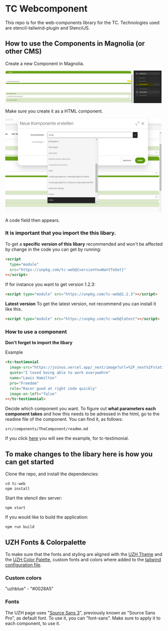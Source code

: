 # TC Webcomponent

This repo is for the web-components library for the TC. Technologies used are stencil-tailwind-plugin and StencilJS.

## How to use the Components in Magnolia (or other CMS)

Create a new Component in Magnolia.

<img src="ReadMeImages\Add_Component_Magnolia.png" alt="Adding a component in Magnolia" width="500"/>

Make sure you create it as a HTML component.

<img src="ReadMeImages\HTML_Select.png" alt="Make sure to select a HTML Component" width="500"/>

A code field then appears.

### It is important that you import the this libary.

To get a **specific version of this libary** recommended and won't be affected by change in the code you can get by running:

```html
<script
  type="module"
  src="https://unpkg.com/tc-web@{versionYouWantToGet}"
></script>
```

If for instance you want to get version 1.2.3:

```html
<script type="module" src="https://unpkg.com/tc-web@1.2.3"></script>
```

**Latest version**
To get the latest version, not recommend you can install it like this.

```html
<script type="module" src="https://unpkg.com/tc-web@latest"></script>
```

### How to use a component

**Don't forget to import the libary**

Example

```html
<tc-testimonial
  image-src="https://joinus.vercel.app/_next/image?url=%2F_next%2Fstatic%2Fmedia%2Fpascal.cd3140df.jpg&w=1920&q=75"
  quote="I loved being able to work everywehre"
  name="Lewis Hamilton"
  pro="Freedom"
  role="Racer good at right code quickly"
  image-on-left="false"
></tc-testimonial>
```

Decide which component you want.
To figure out **what parameters each component takes** and how this needs to be adressed in the html, go to the readme file of the component.
You can find it, as follows:

```
src/components/TheComponent/readme.md
```

If you click [here](src\components\tc-testimonial\readme.md) you will see the example, for tc-testimonial.

## To make changes to the libary here is how you can get started

Clone the repo, and install the dependencies:

```shell
cd tc-web
npm install
```

Start the stencil dev server:

```shell
npm start
```

If you would like to build the application:

```shell
npm run build
```

## UZH Fonts & Colorpalette

To make sure that the fonts and styling are aligned with the [UZH Theme](https://www.frontend.uzh.ch/style/current/)
and the [UZH Color Palette](https://www.cd.uzh.ch/de/elements.html#UZH-Farben), custom fonts and colors where added to the [tailwind configuration file](tailwind.config.js). 

### Custom colors

"uzhblue" - "#0028A5"

### Fonts

The UZH page uses "[Source Sans 3](https://fonts.google.com/specimen/Source+Sans+3)", previously known as "Source Sans Pro",  as default font.
To use it, you can "font-sans".
Make sure to apply it to each component, to use it.  
